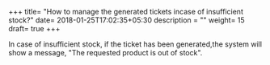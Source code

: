 +++
title= "How to manage the generated tickets incase of insufficient stock?"
date= 2018-01-25T17:02:35+05:30
description = ""
weight= 15
draft= true
+++

 In case of insufficient stock, if the ticket has been generated,the system will show a message, "The requested product is out of stock".



